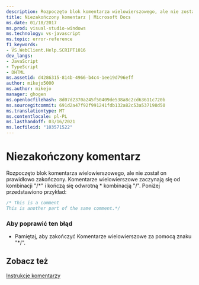 ```yaml
---
description: Rozpoczęto blok komentarza wielowierszowego, ale nie został on prawidłowo zakończony.
title: Niezakończony komentarz | Microsoft Docs
ms.date: 01/18/2017
ms.prod: visual-studio-windows
ms.technology: vs-javascript
ms.topic: error-reference
f1_keywords:
- VS.WebClient.Help.SCRIPT1016
dev_langs:
- JavaScript
- TypeScript
- DHTML
ms.assetid: d4286315-814b-4966-b4c4-1ee19d796eff
author: mikejo5000
ms.author: mikejo
manager: ghogen
ms.openlocfilehash: 8d07d2370a245f50409de538a8c2cd63611c720b
ms.sourcegitcommit: 691d2a47f92f991241fdb132a82c53a537198d50
ms.translationtype: MT
ms.contentlocale: pl-PL
ms.lasthandoff: 03/16/2021
ms.locfileid: "103571522"
---
```

# <a name="unterminated-comment"></a>Niezakończony komentarz
Rozpoczęto blok komentarza wielowierszowego, ale nie został on prawidłowo zakończony. Komentarze wielowierszowe zaczynają się od kombinacji "/*" i kończą się odwrotną \* kombinacją "/". Poniżej przedstawiono przykład:  
  
```JavaScript  
/* This is a comment  
This is another part of the same comment.*/  
```  
  
### <a name="to-correct-this-error"></a>Aby poprawić ten błąd  
  
- Pamiętaj, aby zakończyć Komentarze wielowierszowe za pomocą znaku "*/".  
  
## <a name="see-also"></a>Zobacz też  
 [Instrukcje komentarzy](https://developer.mozilla.org/docs/Web/JavaScript/Reference/Lexical_grammar)
